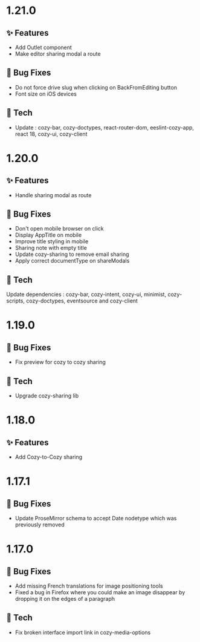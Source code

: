 # 1.21.0
## ✨ Features

* Add Outlet component
* Make editor sharing modal a route

## 🐛 Bug Fixes

* Do not force drive slug when clicking on BackFromEditing button  
* Font size on iOS devices

## 🔧 Tech

* Update : cozy-bar, cozy-doctypes, react-router-dom, eeslint-cozy-app, react 18, cozy-ui, cozy-client


# 1.20.0
## ✨ Features
* Handle sharing modal as route 

## 🐛 Bug Fixes

* Don't open mobile browser on click 
* Display AppTitle on mobile 
* Improve title styling in mobile 
* Sharing note with empty title 
* Update cozy-sharing to remove email sharing 
* Apply correct documentType on shareModals 


## 🔧 Tech

Update dependencies : cozy-bar, cozy-intent, cozy-ui, minimist, cozy-scripts, cozy-doctypes, eventsource and cozy-client


# 1.19.0
## 🐛 Bug Fixes

* Fix preview for cozy to cozy sharing

## 🔧 Tech

* Upgrade cozy-sharing lib
# 1.18.0

## ✨ Features

* Add Cozy-to-Cozy sharing
# 1.17.1

## 🐛 Bug Fixes

* Update ProseMirror schema to accept Date nodetype which was previously removed

# 1.17.0

## 🐛 Bug Fixes

* Add missing French translations for image positioning tools
* Fixed a bug in Firefox where you could make an image disappear by dropping it on the edges of a paragraph

## 🔧 Tech

* Fix broken interface import link in cozy-media-options
